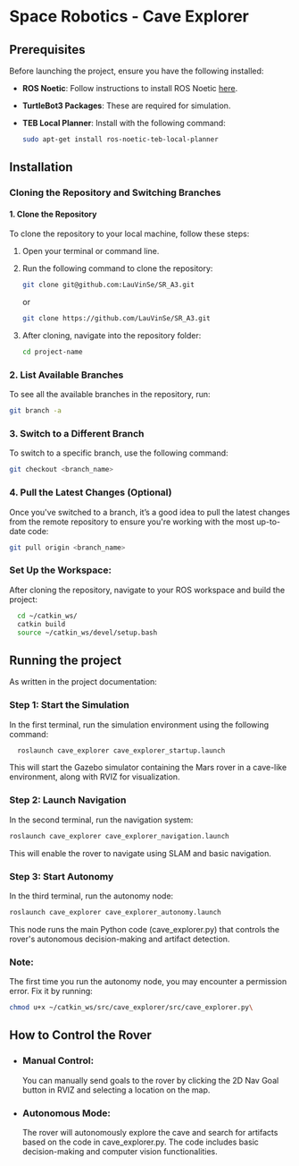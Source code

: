 # Space Robotics - Cave Explorer

## Prerequisites

Before launching the project, ensure you have the following installed:

- **ROS Noetic**: Follow instructions to install ROS Noetic [here](http://wiki.ros.org/noetic/Installation/Ubuntu).
- **TurtleBot3 Packages**: These are required for simulation.
- **TEB Local Planner**: Install with the following command:
  
  ```bash
  sudo apt-get install ros-noetic-teb-local-planner
  ```
## Installation

### Cloning the Repository and Switching Branches

#### 1. Clone the Repository

To clone the repository to your local machine, follow these steps:

1. Open your terminal or command line.
2. Run the following command to clone the repository:
   ```bash
   git clone git@github.com:LauVinSe/SR_A3.git
   ```
   or
   
   ```bash
   git clone https://github.com/LauVinSe/SR_A3.git
   ```
   
4. After cloning, navigate into the repository folder:
   
    ```bash
    cd project-name
    ```
    
### 2. List Available Branches

To see all the available branches in the repository, run:

  ```bash
  git branch -a
  ```

### 3. Switch to a Different Branch

To switch to a specific branch, use the following command:

  ```bash
  git checkout <branch_name>
  ```

### 4. Pull the Latest Changes (Optional)

Once you've switched to a branch, it’s a good idea to pull the latest changes from the remote repository to ensure you're working with the most up-to-date code:

  ```bash
  git pull origin <branch_name>
   ```

### Set Up the Workspace: 

After cloning the repository, navigate to your ROS workspace and build the project:
```bash
  cd ~/catkin_ws/
  catkin build
  source ~/catkin_ws/devel/setup.bash
```

## Running the project

As written in the project documentation:

### Step 1: Start the Simulation

In the first terminal, run the simulation environment using the following command:

```bash
  roslaunch cave_explorer cave_explorer_startup.launch
```

This will start the Gazebo simulator containing the Mars rover in a cave-like environment, along with RVIZ for visualization.

### Step 2: Launch Navigation

In the second terminal, run the navigation system:

```bash
roslaunch cave_explorer cave_explorer_navigation.launch
```

This will enable the rover to navigate using SLAM and basic navigation.

### Step 3: Start Autonomy

In the third terminal, run the autonomy node:

```bash
roslaunch cave_explorer cave_explorer_autonomy.launch
```

This node runs the main Python code (cave_explorer.py) that controls the rover's autonomous decision-making and artifact detection.

### Note:

The first time you run the autonomy node, you may encounter a permission error. Fix it by running:

```bash
chmod u+x ~/catkin_ws/src/cave_explorer/src/cave_explorer.py\
```

## How to Control the Rover
- ### Manual Control:
  You can manually send goals to the rover by clicking the 2D Nav Goal button in RVIZ and selecting a location on the map.

- ### Autonomous Mode:
  The rover will autonomously explore the cave and search for artifacts based on the code in cave_explorer.py. The code includes basic decision-making and computer vision functionalities.
